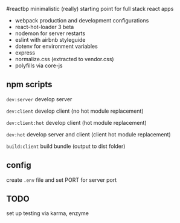 #reactbp
minimalistic (really) starting point for full stack react apps

- webpack production and development configurations
- react-hot-loader 3 beta
- nodemon for server restarts
- eslint with airbnb styleguide
- dotenv for environment variables
- express
- normalize.css (extracted to vendor.css)
- polyfills via core-js

## npm scripts
`dev:server` develop server

`dev:client` develop client (no hot module replacement)

`dev:client:hot` develop client (hot module replacement)

`dev:hot` develop server and client (client hot module replacement)

`build:client` build bundle (output to dist folder)

## config
create `.env` file and set PORT for server port

## TODO
set up testing via karma, enzyme
